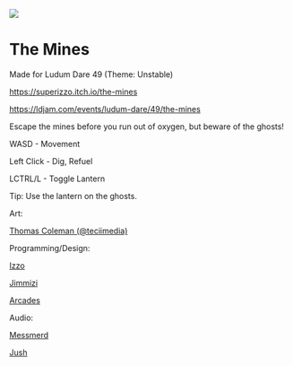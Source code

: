 ![](https://static.jam.host/content/7be/12/z/45909.png.480x384.fit.jpg)

# The Mines
Made for Ludum Dare 49 (Theme: Unstable)

https://superizzo.itch.io/the-mines

https://ldjam.com/events/ludum-dare/49/the-mines

Escape the mines before you run out of oxygen, but beware of the ghosts!

WASD - Movement

Left Click - Dig, Refuel

LCTRL/L - Toggle Lantern

Tip: Use the lantern on the ghosts.



Art: 

[Thomas Coleman (@teciimedia)](https://tecii.artstation.com)

Programming/Design: 

[Izzo](https://github.com/SuperIzzo)

[Jimmizi](https://jimmizi.itch.io/)

[Arcades](https://github.com/ArcadesSaboth)


Audio: 

[Messmerd](https://soundcloud.com/messmerd) 

[Jush](https://www.cephalo.io/)
